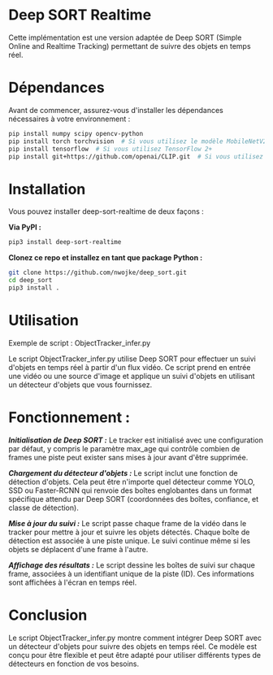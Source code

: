 #    Deep SORT Realtime

Cette implémentation est une version adaptée de Deep SORT (Simple Online and Realtime Tracking) permettant de suivre des objets en temps réel.

#  Dépendances

Avant de commencer, assurez-vous d'installer les dépendances nécessaires à votre environnement :
```bash
pip install numpy scipy opencv-python
pip install torch torchvision  # Si vous utilisez le modèle MobileNetV2 par défaut
pip install tensorflow  # Si vous utilisez TensorFlow 2+
pip install git+https://github.com/openai/CLIP.git  # Si vous utilisez l'embedder CLIP
```
#    Installation

Vous pouvez installer deep-sort-realtime de deux façons :

**Via PyPI :**
```bash
pip3 install deep-sort-realtime
```
**Clonez ce repo et installez en tant que package Python :**
```bash
git clone https://github.com/nwojke/deep_sort.git
cd deep_sort
pip3 install .
```
#    Utilisation
Exemple de script : ObjectTracker_infer.py

Le script ObjectTracker_infer.py utilise Deep SORT pour effectuer un suivi d'objets en temps réel à partir d'un flux vidéo. Ce script prend en entrée une vidéo ou une source d'image et applique un suivi d'objets en utilisant un détecteur d'objets que vous fournissez.
#    Fonctionnement :

***Initialisation de Deep SORT :***
Le tracker est initialisé avec une configuration par défaut, y compris le paramètre max_age qui contrôle combien de frames une piste peut exister sans mises à jour avant d'être supprimée.

***Chargement du détecteur d'objets :***
Le script inclut une fonction de détection d'objets. Cela peut être n'importe quel détecteur comme YOLO, SSD ou Faster-RCNN qui renvoie des boîtes englobantes dans un format spécifique attendu par Deep SORT (coordonnées des boîtes, confiance, et classe de détection).

***Mise à jour du suivi :***
Le script passe chaque frame de la vidéo dans le tracker pour mettre à jour et suivre les objets détectés. Chaque boîte de détection est associée à une piste unique. Le suivi continue même si les objets se déplacent d'une frame à l'autre.

***Affichage des résultats :***
Le script dessine les boîtes de suivi sur chaque frame, associées à un identifiant unique de la piste (ID). Ces informations sont affichées à l'écran en temps réel.



#    Conclusion

Le script ObjectTracker_infer.py montre comment intégrer Deep SORT avec un détecteur d'objets pour suivre des objets en temps réel. Ce modèle est conçu pour être flexible et peut être adapté pour utiliser différents types de détecteurs en fonction de vos besoins.
